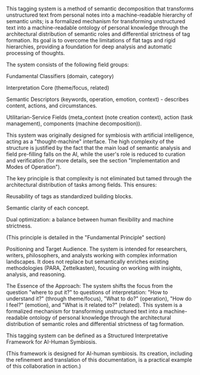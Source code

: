 This tagging system is a method of semantic decomposition that transforms unstructured text from personal notes into a machine-readable hierarchy of semantic units; is a formalized mechanism for transforming unstructured text into a machine-readable ontology of personal knowledge through the architectural distribution of semantic roles and differential strictness of tag formation. Its goal is to overcome the limitations of flat tags and rigid hierarchies, providing a foundation for deep analysis and automatic processing of thoughts.

The system consists of the following field groups:

Fundamental Classifiers (domain, category)

Interpretation Core (theme/focus, related)

Semantic Descriptors (keywords, operation, emotion, context) - describes content, actions, and circumstances.

Utilitarian-Service Fields (meta_context (note creation context), action (task management), components (machine decomposition)).

This system was originally designed for symbiosis with artificial intelligence, acting as a "thought-machine" interface. The high complexity of the structure is justified by the fact that the main load of semantic analysis and field pre-filling falls on the AI, while the user's role is reduced to curation and verification (for more details, see the section "Implementation and Modes of Operation").

The key principle is that complexity is not eliminated but tamed through the architectural distribution of tasks among fields. This ensures:

Reusability of tags as standardized building blocks.

Semantic clarity of each concept.

Dual optimization: a balance between human flexibility and machine strictness.

(This principle is detailed in the "Fundamental Principle" section)

Positioning and Target Audience. The system is intended for researchers, writers, philosophers, and analysts working with complex information landscapes. It does not replace but semantically enriches existing methodologies (PARA, Zettelkasten), focusing on working with insights, analysis, and reasoning.

The Essence of the Approach: The system shifts the focus from the question "where to put it?" to questions of interpretation: "How to understand it?" (through theme/focus), "What to do?" (operation), "How do I feel?" (emotion), and "What is it related to?" (related).
This system is a formalized mechanism for transforming unstructured text into a machine-readable ontology of personal knowledge through the architectural distribution of semantic roles and differential strictness of tag formation.

This tagging system can be defined as a Structured Interpretative Framework for AI-Human Symbiosis.

(This framework is designed for AI-human symbiosis. Its creation, including the refinement and translation of this documentation, is a practical example of this collaboration in action.)

